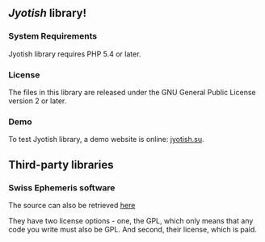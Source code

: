 ## *Jyotish* library!

### System Requirements

Jyotish library requires PHP 5.4 or later.

### License

The files in this library are released under the GNU General Public License version 2 or later.

### Demo

To test Jyotish library, a demo website is online: [jyotish.su](http://jyotish.su).

## Third-party libraries

### Swiss Ephemeris software

The source can also be retrieved [here](http://www.astro.com/ftp/swisseph/)

They have two license options - one, the GPL, which only means that any code you write must also be GPL. And second, their license, which is paid.
